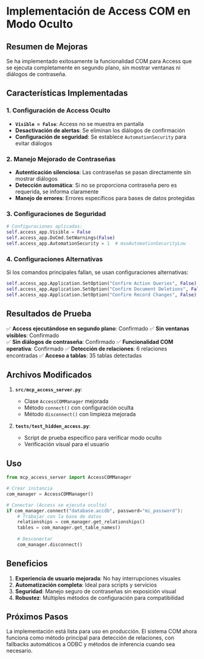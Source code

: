 # Implementación de Access COM en Modo Oculto

## Resumen de Mejoras

Se ha implementado exitosamente la funcionalidad COM para Access que se ejecuta completamente en segundo plano, sin mostrar ventanas ni diálogos de contraseña.

## Características Implementadas

### 1. Configuración de Access Oculto
- **`Visible = False`**: Access no se muestra en pantalla
- **Desactivación de alertas**: Se eliminan los diálogos de confirmación
- **Configuración de seguridad**: Se establece `AutomationSecurity` para evitar diálogos

### 2. Manejo Mejorado de Contraseñas
- **Autenticación silenciosa**: Las contraseñas se pasan directamente sin mostrar diálogos
- **Detección automática**: Si no se proporciona contraseña pero es requerida, se informa claramente
- **Manejo de errores**: Errores específicos para bases de datos protegidas

### 3. Configuraciones de Seguridad
```python
# Configuraciones aplicadas:
self.access_app.Visible = False
self.access_app.DoCmd.SetWarnings(False)
self.access_app.AutomationSecurity = 1  # msoAutomationSecurityLow
```

### 4. Configuraciones Alternativas
Si los comandos principales fallan, se usan configuraciones alternativas:
```python
self.access_app.Application.SetOption("Confirm Action Queries", False)
self.access_app.Application.SetOption("Confirm Document Deletions", False)
self.access_app.Application.SetOption("Confirm Record Changes", False)
```

## Resultados de Prueba

✅ **Access ejecutándose en segundo plano**: Confirmado
✅ **Sin ventanas visibles**: Confirmado  
✅ **Sin diálogos de contraseña**: Confirmado
✅ **Funcionalidad COM operativa**: Confirmado
✅ **Detección de relaciones**: 6 relaciones encontradas
✅ **Acceso a tablas**: 35 tablas detectadas

## Archivos Modificados

1. **`src/mcp_access_server.py`**:
   - Clase `AccessCOMManager` mejorada
   - Método `connect()` con configuración oculta
   - Método `disconnect()` con limpieza mejorada

2. **`tests/test_hidden_access.py`**:
   - Script de prueba específico para verificar modo oculto
   - Verificación visual para el usuario

## Uso

```python
from mcp_access_server import AccessCOMManager

# Crear instancia
com_manager = AccessCOMManager()

# Conectar (Access se ejecuta oculto)
if com_manager.connect("database.accdb", password="mi_password"):
    # Trabajar con la base de datos
    relationships = com_manager.get_relationships()
    tables = com_manager.get_table_names()
    
    # Desconectar
    com_manager.disconnect()
```

## Beneficios

1. **Experiencia de usuario mejorada**: No hay interrupciones visuales
2. **Automatización completa**: Ideal para scripts y servicios
3. **Seguridad**: Manejo seguro de contraseñas sin exposición visual
4. **Robustez**: Múltiples métodos de configuración para compatibilidad

## Próximos Pasos

La implementación está lista para uso en producción. El sistema COM ahora funciona como método principal para detección de relaciones, con fallbacks automáticos a ODBC y métodos de inferencia cuando sea necesario.